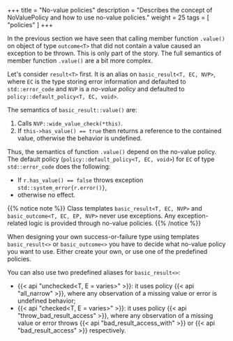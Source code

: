 +++
title = "No-value policies"
description = "Describes the concept of NoValuePolicy and how to use no-value policies."
weight = 25
tags = [ "policies" ]
+++

In the previous section we have seen that calling member function `.value()` on
object of type `outcome<T>` that did not contain a value caused an exception to
be thrown. This is only part of the story. The full semantics of member function
`.value()` are a bit more complex.

Let's consider `result<T>` first. It is an alias on `basic_result<T, EC, NVP>`,
where `EC` is the type storing error information and defaulted to
`std::error_code` and `NVP` is a *no-value policy* and defaulted to
`policy::default_policy<T, EC, void>`.

The semantics of `basic_result::value()` are:

1. Calls `NVP::wide_value_check(*this)`.
2. If `this->has_value() == true` then returns a reference to the contained value,
  otherwise the behavior is undefined.

Thus, the semantics of function `.value()` depend on the no-value policy. The
default policy (`policy::default_policy<T, EC, void>`) for `EC` of type
`std::error_code` does the following:

* If `r.has_value() == false` throws exception `std::system_error{r.error()}`,
* otherwise no effect.

{{% notice note %}}
Class templates `basic_result<T, EC, NVP>` and `basic_outcome<T, EC, EP, NVP>`
never use exceptions. Any exception-related logic is provided through no-value
policies.
{{% /notice %}}

When designing your own success-or-failure type using templates
`basic_result<>` or `basic_outcome<>` you have to decide what no-value policy
you want to use. Either create your own, or use one of the predefined policies.

You can also use two predefined aliases for `basic_result<>`:

* {{< api "unchecked<T, E = varies>" >}}: it uses policy {{< api "all_narrow" >}}, where any observation of a missing value or error is undefined behavior;
* {{< api "checked<T, E = varies>" >}}:
  it uses policy {{< api "throw_bad_result_access<EC>" >}}, where any observation of a missing value or error throws {{< api "bad_result_access_with<EC>" >}} or {{< api "bad_result_access" >}}
  respectively.

